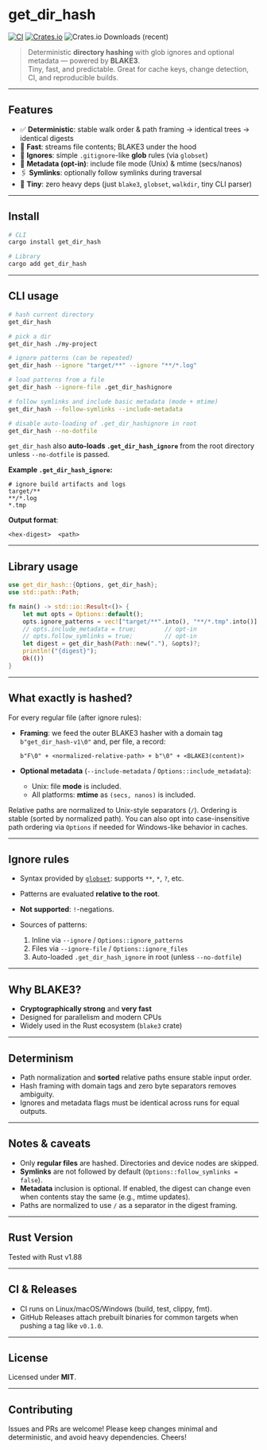 # get_dir_hash

[![CI](https://github.com/ARyaskov/get_dir_hash/actions/workflows/ci.yml/badge.svg)](https://github.com/ARyaskov/get_dir_hash/actions/workflows/ci.yml)
[![Crates.io](https://img.shields.io/crates/v/get_dir_hash.svg)](https://crates.io/crates/get_dir_hash)
![Crates.io Downloads (recent)](https://img.shields.io/crates/dr/get_dir_hash)

> Deterministic **directory hashing** with glob ignores and optional metadata — powered by **BLAKE3**.  
> Tiny, fast, and predictable. Great for cache keys, change detection, CI, and reproducible builds.

---

## Features

- ✅ **Deterministic**: stable walk order & path framing → identical trees → identical digests
- 🚀 **Fast**: streams file contents; BLAKE3 under the hood
- 🧹 **Ignores**: simple `.gitignore`-like **glob** rules (via `globset`)
- 🧾 **Metadata (opt-in)**: include file mode (Unix) & mtime (secs/nanos)
- 🖇️ **Symlinks**: optionally follow symlinks during traversal
- 🧰 **Tiny**: zero heavy deps (just `blake3`, `globset`, `walkdir`, tiny CLI parser)

---

## Install

```bash
# CLI
cargo install get_dir_hash

# Library
cargo add get_dir_hash
````

---

## CLI usage

```bash
# hash current directory
get_dir_hash

# pick a dir
get_dir_hash ./my-project

# ignore patterns (can be repeated)
get_dir_hash --ignore "target/**" --ignore "**/*.log"

# load patterns from a file
get_dir_hash --ignore-file .get_dir_hashignore

# follow symlinks and include basic metadata (mode + mtime)
get_dir_hash --follow-symlinks --include-metadata

# disable auto-loading of .get_dir_hashignore in root
get_dir_hash --no-dotfile
```

`get_dir_hash` also **auto-loads `.get_dir_hash_ignore`** from the root directory unless `--no-dotfile` is passed.

**Example `.get_dir_hash_ignore`:**

```
# ignore build artifacts and logs
target/**
**/*.log
*.tmp
```

**Output format**:

```
<hex-digest>  <path>
```

---

## Library usage

```rust
use get_dir_hash::{Options, get_dir_hash};
use std::path::Path;

fn main() -> std::io::Result<()> {
    let mut opts = Options::default();
    opts.ignore_patterns = vec!["target/**".into(), "**/*.tmp".into()];
    // opts.include_metadata = true;        // opt-in
    // opts.follow_symlinks = true;         // opt-in
    let digest = get_dir_hash(Path::new("."), &opts)?;
    println!("{digest}");
    Ok(())
}
```

---

## What exactly is hashed?

For every regular file (after ignore rules):

* **Framing**: we feed the outer BLAKE3 hasher with a domain tag `b"get_dir_hash-v1\0"` and, per file, a record:

  ```
  b"F\0" + <normalized-relative-path> + b"\0" + <BLAKE3(content)>
  ```
* **Optional metadata** (`--include-metadata` / `Options::include_metadata`):

    * Unix: file **mode** is included.
    * All platforms: **mtime** as `(secs, nanos)` is included.

Relative paths are normalized to Unix-style separators (`/`).
Ordering is stable (sorted by normalized path). You can also opt into case-insensitive path ordering via `Options` if needed for Windows-like behavior in caches.

---

## Ignore rules

* Syntax provided by [`globset`](https://docs.rs/globset): supports `**`, `*`, `?`, etc.
* Patterns are evaluated **relative to the root**.
* **Not supported**: `!`-negations.
* Sources of patterns:

    1. Inline via `--ignore` / `Options::ignore_patterns`
    2. Files via `--ignore-file` / `Options::ignore_files`
    3. Auto-loaded `.get_dir_hash_ignore` in root (unless `--no-dotfile`)

---

## Why BLAKE3?

* **Cryptographically strong** and **very fast**
* Designed for parallelism and modern CPUs
* Widely used in the Rust ecosystem (`blake3` crate)

---

## Determinism

* Path normalization and **sorted** relative paths ensure stable input order.
* Hash framing with domain tags and zero byte separators removes ambiguity.
* Ignores and metadata flags must be identical across runs for equal outputs.

---

## Notes & caveats

* Only **regular files** are hashed. Directories and device nodes are skipped.
* **Symlinks** are not followed by default (`Options::follow_symlinks = false`).
* **Metadata** inclusion is optional. If enabled, the digest can change even when contents stay the same (e.g., mtime updates).
* Paths are normalized to use `/` as a separator in the digest framing.

---

## Rust Version

Tested with Rust v1.88

---

## CI & Releases

* CI runs on Linux/macOS/Windows (build, test, clippy, fmt).
* GitHub Releases attach prebuilt binaries for common targets when pushing a tag like `v0.1.0`.

---

## License

Licensed under **MIT**.

---

## Contributing

Issues and PRs are welcome!
Please keep changes minimal and deterministic, and avoid heavy dependencies.
Cheers!
